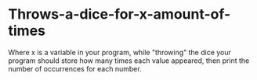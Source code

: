 # Throws-a-dice-for-x-amount-of-times
Where x is a variable in your program, while "throwing" the dice your program should store how many times each value appeared, then print the number of occurrences for each number.
